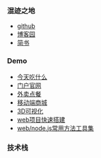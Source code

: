 <!--
 * @Author: your name
 * @Date: 2021-03-26 11:31:21
 * @LastEditTime: 2021-03-26 12:24:04
 * @LastEditors: Please set LastEditors
 * @Description: In User Settings Edit
 * @FilePath: /technology-stack/README.md
-->
### 混迹之地
- [github](https://vickysir.github.io)
- [博客园](https://www.cnblogs.com/vicky1018/)
- [简书](https://www.jianshu.com/u/8ff4c94806ea)

### Demo
- [今天吃什么](https://vickysir.github.io/stochastic-system)
- [门户官网](https://vickysir.github.io/putehealth)
- [外卖点餐](https://vickysir.github.io/collect-delivery/#/home)
- [移动端商城](https://github.com/micro-mall/micro-mall-build)
- [3D可视化](https://github.com/NichijouCC/cesium_demos)
- [web项目快速搭建](https://github.com/mtgoo/web-template)
- [web/node.js常用方法工具集](https://github.com/NichijouCC/ctool)


### 技术栈
